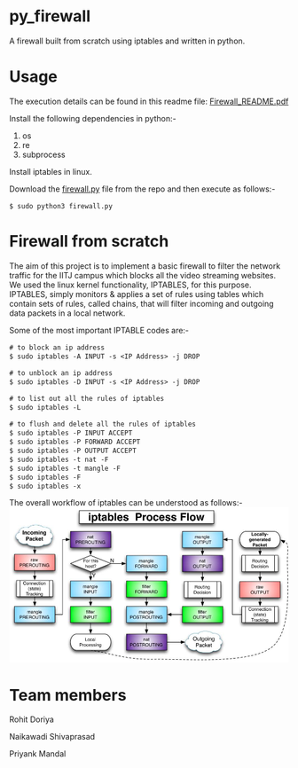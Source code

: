 # py_firewall
A firewall built from scratch using iptables and written in python.

# Usage
The execution details can be found in this readme file: [Firewall_README.pdf](Firewall_README.pdf)

Install the following dependencies in python:-
1. os
2. re
3. subprocess

Install iptables in linux.

Download the [firewall.py](firewall.py) file from the repo and then execute as follows:-
```
$ sudo python3 firewall.py
```

# Firewall from scratch
The aim of this project is to implement a basic firewall to filter the network traffic for the IITJ campus which blocks all the video streaming websites. We used the linux kernel functionality, IPTABLES, for this purpose. IPTABLES, simply monitors & applies a set of rules using tables which contain sets of rules, called chains, that will filter incoming and outgoing data packets in a local network.


Some of the most important IPTABLE codes are:-
```
# to block an ip address
$ sudo iptables -A INPUT -s <IP Address> -j DROP
```
```
# to unblock an ip address
$ sudo iptables -D INPUT -s <IP Address> -j DROP
```
```
# to list out all the rules of iptables
$ sudo iptables -L
```
```
# to flush and delete all the rules of iptables
$ sudo iptables -P INPUT ACCEPT
$ sudo iptables -P FORWARD ACCEPT
$ sudo iptables -P OUTPUT ACCEPT
$ sudo iptables -t nat -F
$ sudo iptables -t mangle -F
$ sudo iptables -F
$ sudo iptables -x
```

The overall workflow of iptables can be understood as follows:-
![](iptables-Flowchart.jpg)

# Team members
Rohit Doriya

Naikawadi Shivaprasad

Priyank Mandal
